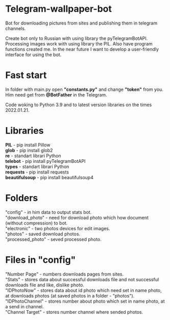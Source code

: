 # Telegram-wallpaper-bot
Bot for downloading pictures from sites and publishing them in telegram channels.

Create bot only to Russian with using library the pyTelegramBotAPI. Processing images work with using library the PIL. Also have program functions created me.
In the near future I want to develop a user-friendly interface for using the bot.

# Fast start
In folder with main.py open <b>"constants.py"</b> and change <b>"token"</b> from you.
Him need get from <b>@BotFather</b> in the Telegram.

Code woking to Python 3.9 and to  latest version libraries on the times 2022.01.21.

# Libraries
<b>PIL</b> - pip install Pillow <br>
<b>glob</b> - pip install glob2 <br>
<b>re</b> - standart librari Python <br>
<b>telebot</b> - pip install pyTelegramBotAPI <br>
<b>types</b> - standart librari Python <br>
<b>requests</b> - pip install requests <br>
<b>beautifulsoup</b> - pip install beautifulsoup4 <br>

# Folders
"config" - in him data to output stats bot. <br>
"download_photo" - need for download photo which how document (without compression) to bot. <br>
"electronic" - two photos devices for edit images. <br>
"photos" - saved download photos.<br>
"processed_photo" - seved processed photo.<br>

# Files in "config" 
"Number Page" - numbers downloads pages from sites. <br>
"Stats" - stores data about successful downloads file and not successful downloads file and like, dislike photo. <br>
"IDPhotoNow" - stores data about id photo which need set in name photo, at downloads photos (at saved photos in a folder - "photos").<br>
"IDPhotoChannel" - stores number about photo which set in name photo, at a send in channel. <br>
"Channel Target" - stores number channel where sended photos. <br>
